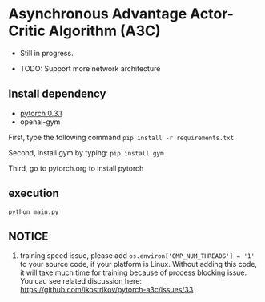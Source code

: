 # Asynchronous Advantage Actor-Critic Algorithm (A3C)
- Still in progress.

- TODO: Support more network architecture

## Install dependency
- [pytorch 0.3.1](http://pytorch.org/)
- openai-gym

First, type the following command
`pip install -r requirements.txt`

Second, install gym by typing:
`pip install gym`

Third, go to pytorch.org to install pytorch

## execution
`python main.py`

## NOTICE
1. training speed issue, please add `os.environ['OMP_NUM_THREADS'] = '1'` to your source code, if your platform is Linux. Without adding this code, it will take much time for training because of process blocking issue. You cau see related discussion here: https://github.com/ikostrikov/pytorch-a3c/issues/33

